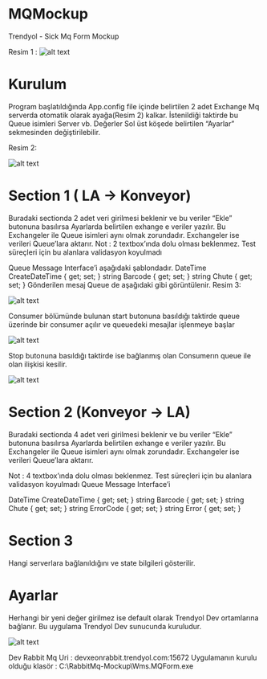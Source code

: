 # MQMockup
Trendyol - Sick Mq Form Mockup

Resim 1 : 
![alt text](https://image.prntscr.com/image/RrTr7PLZS-2FjeC-iW8C9g.png)

# Kurulum
Program başlatıldığında App.config file içinde belirtilen 2 adet Exchange Mq serverda otomatik olarak ayağa(Resim 2) kalkar. İstenildiği taktirde bu Queue isimleri Server vb. Değerler Sol üst köşede belirtilen “Ayarlar” sekmesinden değiştirilebilir.

Resim 2: 

![alt text](https://image.prntscr.com/image/rbfUd1c_TrOGWADFAMWPLw.png)


# Section 1 ( LA -> Konveyor)
 
Buradaki sectionda 2 adet veri girilmesi beklenir ve bu veriler “Ekle” butonuna basılırsa Ayarlarda belirtilen exhange e veriler yazılır. Bu Exchangeler ile Queue isimleri aynı olmak zorundadır. Exchangeler ise verileri Queue’lara aktarır. 
Not : 2 textbox’ında dolu olması beklenmez. Test süreçleri için bu alanlara validasyon koyulmadı

Queue Message Interface’i aşağıdaki şablondadır.
DateTime CreateDateTime { get; set; }
       string Barcode { get; set; }
       string Chute { get; set; }
Gönderilen mesaj Queue de aşağıdaki gibi görüntülenir.
Resim 3: 

![alt text](https://image.prntscr.com/image/d-pDbNhzQuGr_PVQ7klChA.png)

Consumer bölümünde bulunan start butonuna basıldığı taktirde queue üzerinde bir consumer açılır ve queuedeki mesajlar işlenmeye başlar

![alt text](https://image.prntscr.com/image/OTyyf4EwTEmU23LFRlyozQ.png)

Stop butonuna basıldığı taktirde ise bağlanmış olan Consumerın queue ile olan ilişkisi kesilir. 

![alt text](https://image.prntscr.com/image/Ke-iIbr7QJWFvu_-RjnHDw.png)


# Section 2 (Konveyor -> LA)

Buradaki sectionda 4 adet veri girilmesi beklenir ve bu veriler “Ekle” butonuna basılırsa Ayarlarda belirtilen exhange e veriler yazılır. Bu Exchangeler ile Queue isimleri aynı olmak zorundadır. Exchangeler ise verileri Queue’lara aktarır.

Not : 4 textbox’ında dolu olması beklenmez. Test süreçleri için bu alanlara validasyon koyulmadı
Queue Message Interface’i 

DateTime CreateDateTime { get; set; }
        string Barcode { get; set; }
        string Chute { get; set; }
        string ErrorCode { get; set; }
        string Error { get; set; }



# Section 3 

Hangi serverlara bağlanıldığını ve state bilgileri gösterilir. 


# Ayarlar

Herhangi bir yeni değer girilmez ise default olarak Trendyol Dev ortamlarına bağlanır. Bu uygulama Trendyol Dev sunucunda kuruludur.

![alt text](https://image.prntscr.com/image/mneYdK9-QHSo7FdotxdP_Q.png)


Dev Rabbit Mq Uri : devxeonrabbit.trendyol.com:15672
Uygulamanın kurulu olduğu klasör : C:\RabbitMq-Mockup\Wms.MQForm.exe




